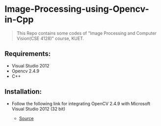 # Image-Processing-using-Opencv-in-Cpp
 > This Repo contains some codes of "Image Processing and Computer Vision(CSE 4128)" course, KUET.  

## Requirements:
  - Visual Studio 2012
  - Opencv 2.4.9
  - C++
  
## Installation:
  - Follow the following link for integrating OpenCV 2.4.9 with Microsoft Visual Studio 2012 (32 bit)
  
    * [Source](http://rksazid.blogspot.com/2018/04/integrate-opencv-249-with-microsoft.html)
